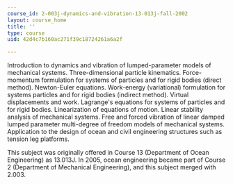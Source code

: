 ```yaml
---
course_id: 2-003j-dynamics-and-vibration-13-013j-fall-2002
layout: course_home
title: ''
type: course
uid: 42d4c7b160ac271f39c18724261a6a2f

---
```

Introduction to dynamics and vibration of lumped-parameter models of mechanical systems. Three-dimensional particle kinematics. Force-momentum formulation for systems of particles and for rigid bodies (direct method). Newton-Euler equations. Work-energy (variational) formulation for systems particles and for rigid bodies (indirect method). Virtual displacements and work. Lagrange's equations for systems of particles and for rigid bodies. Linearization of equations of motion. Linear stability analysis of mechanical systems. Free and forced vibration of linear damped lumped parameter multi-degree of freedom models of mechanical systems. Application to the design of ocean and civil engineering structures such as tension leg platforms.

This subject was originally offered in Course 13 (Department of Ocean Engineering) as 13.013J. In 2005, ocean engineering became part of Course 2 (Department of Mechanical Engineering), and this subject merged with 2.003.
